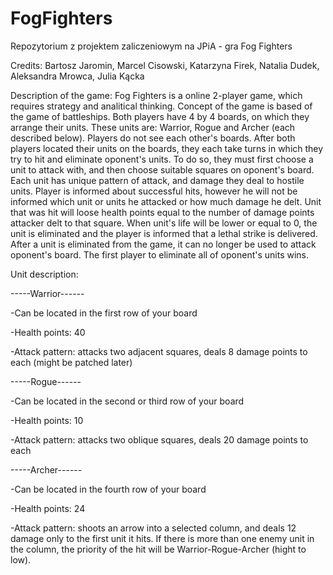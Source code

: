 # FogFighters
Repozytorium z projektem zaliczeniowym na JPiA - gra Fog Fighters

Credits:
Bartosz Jaromin, 
Marcel Cisowski, 
Katarzyna Firek, 
Natalia Dudek, 
Aleksandra Mrowca, 
Julia Kącka

Description of the game:
Fog Fighters is a online 2-player game, which requires strategy and analitical thinking. Concept of the game is based of the game of battleships. Both players have 4 by 4 boards, on which they arrange their units. These units are: Warrior, Rogue and Archer (each described below). Players do not see each other's boards. After both players located their units on the boards, they each take turns in which they try to hit and eliminate oponent's units. To do so, they must first choose a unit to attack with, and then choose suitable squares on oponent's board. Each unit has unique pattern of attack, and damage they deal to hostile units. Player is informed about successful hits, however he will not be informed which unit or units he attacked or how much damage he delt. Unit that was hit will loose health points equal to the number of damage points attacker delt to that square. When unit's life will be lower or equal to 0, the unit is eliminated and the player is informed that a lethal strike is delivered. After a unit is eliminated from the game, it can no longer be used to attack oponent's board. The first player to eliminate all of oponent's units wins.

Unit description:

-----Warrior------

-Can be located in the first row of your board 

-Health points: 40

-Attack pattern: attacks two adjacent squares, deals 8 damage points to each (might be patched later)


-----Rogue------

-Can be located in the second or third row of your board

-Health points: 10

-Attack pattern: attacks two oblique squares, deals 20 damage points to each


-----Archer------

-Can be located in the fourth row of your board

-Health points: 24

-Attack pattern: shoots an arrow into a selected column, and deals 12 damage only to the first unit it hits. If there is more than one enemy unit in the column, the priority of the hit will be Warrior-Rogue-Archer (hight to low).
